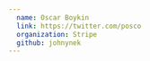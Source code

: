 ```yaml
---
  name: Oscar Boykin
  link: https://twitter.com/posco
  organization: Stripe
  github: johnynek
---
```

